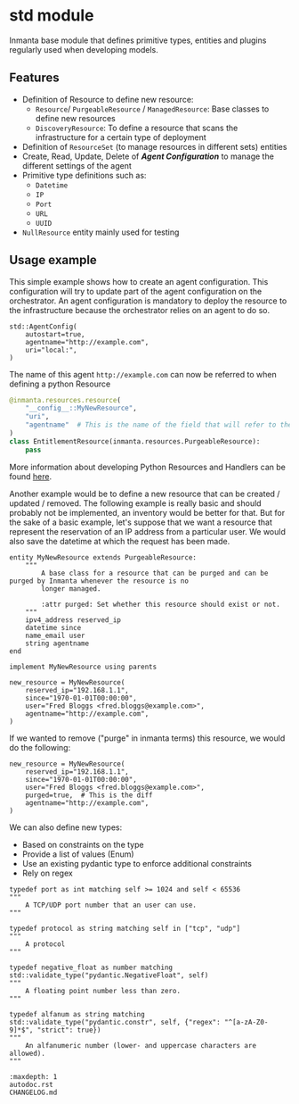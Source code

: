 # std module

Inmanta base module that defines primitive types, entities and plugins regularly used when developing models.

## Features

* Definition of Resource to define new resource:
  * `Resource`/ `PurgeableResource` / `ManagedResource`: Base classes to define new resources
  * `DiscoveryResource`: To define a resource that scans the infrastructure for a certain type of deployment
* Definition of `ResourceSet` (to manage resources in different sets) entities
* Create, Read, Update, Delete of ***Agent Configuration*** to manage the different settings of the agent
* Primitive type definitions such as:
  * `Datetime`
  * `IP`
  * `Port`
  * `URL`
  * `UUID`
* `NullResource` entity mainly used for testing


## Usage example

This simple example shows how to create an agent configuration. This configuration will try to update part of the agent configuration on the orchestrator. An agent configuration is mandatory to deploy the resource to the infrastructure because the orchestrator relies on an agent to do so.

```inmanta
std::AgentConfig(
    autostart=true,
    agentname="http://example.com",
    uri="local:",
)
```

The name of this agent `http://example.com` can now be referred to when defining a python Resource

```python
@inmanta.resources.resource(
    "__config__::MyNewResource",
    "uri",
    "agentname"  # This is the name of the field that will refer to the agent's name, in this case this field will contain `http://example.com`
)
class EntitlementResource(inmanta.resources.PurgeableResource):
    pass
```

More information about developing Python Resources and Handlers can be found [here](https://docs.inmanta.com/inmanta-service-orchestrator/8/model_developers/handlers.html#handler).

Another example would be to define a new resource that can be created / updated / removed. The following example is really basic
and should probably not be implemented, an inventory would be better for that. But for the sake of a basic example, let's suppose that
we want a resource that represent the reservation of an IP address from a particular user. We would also save the datetime at which the
request has been made.

```inmanta
entity MyNewResource extends PurgeableResource:
    """
        A base class for a resource that can be purged and can be purged by Inmanta whenever the resource is no
        longer managed.

        :attr purged: Set whether this resource should exist or not.
    """
    ipv4_address reserved_ip
    datetime since
    name_email user
    string agentname
end

implement MyNewResource using parents

new_resource = MyNewResource(
    reserved_ip="192.168.1.1",
    since="1970-01-01T00:00:00",
    user="Fred Bloggs <fred.bloggs@example.com>",
    agentname="http://example.com",
)
```

If we wanted to remove ("purge" in inmanta terms) this resource, we would do the following:

```inmanta
new_resource = MyNewResource(
    reserved_ip="192.168.1.1",
    since="1970-01-01T00:00:00",
    user="Fred Bloggs <fred.bloggs@example.com>",
    purged=true,  # This is the diff
    agentname="http://example.com",
)
```

We can also define new types:
- Based on constraints on the type
- Provide a list of values (Enum)
- Use an existing pydantic type to enforce additional constraints
- Rely on regex
```inmanta
typedef port as int matching self >= 1024 and self < 65536
"""
    A TCP/UDP port number that an user can use.
"""

typedef protocol as string matching self in ["tcp", "udp"]
"""
    A protocol
"""

typedef negative_float as number matching std::validate_type("pydantic.NegativeFloat", self)
"""
    A floating point number less than zero.
"""

typedef alfanum as string matching std::validate_type("pydantic.constr", self, {"regex": "^[a-zA-Z0-9]*$", "strict": true})
"""
    An alfanumeric number (lower- and uppercase characters are allowed).
"""
```

```{toctree}
:maxdepth: 1
autodoc.rst
CHANGELOG.md
```

